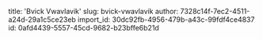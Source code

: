 title: 'Bvick Vwavlavik'
slug: bvick-vwavlavik
author: 7328c14f-7ec2-4511-a24d-29a1c5ce23eb
import_id: 30dc92fb-4956-479b-a43c-99fdf4ce4837
id: 0afd4439-5557-45cd-9682-b23bffe6b21d
